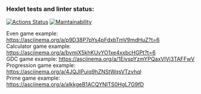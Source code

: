 
### Hexlet tests and linter status:
[![Actions Status](https://github.com/bazilval/java-project-61/workflows/hexlet-check/badge.svg)](https://github.com/bazilval/java-project-61/actions)
[![Maintainability](https://api.codeclimate.com/v1/badges/9f2f283f53a4ddd0a49e/maintainability)](https://codeclimate.com/github/bazilval/java-project-61/maintainability)

Even game example: https://asciinema.org/a/p9D38P7pYs4pFdxbTmV9mdHuZ?t=6 \
Calculator game example: https://asciinema.org/a/bvmiX5khKUvYO1xe4xxbcHGPt?t=6 \
GDC game example: https://asciinema.org/a/1EiyspYzmYPQaxVlVj3TAFFwV \
Progression game example: https://asciinema.org/a/4JQJIPuiq9hZNStWqsVTzvhql \
Prime game example: https://asciinema.org/a/alkkgeB1ACQYNITS0HgL7G9fD
